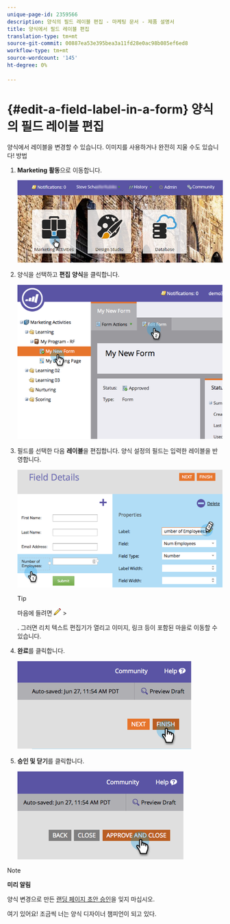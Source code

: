 ```yaml
---
unique-page-id: 2359566
description: 양식의 필드 레이블 편집 - 마케팅 문서 - 제품 설명서
title: 양식에서 필드 레이블 편집
translation-type: tm+mt
source-git-commit: 00887ea53e395bea3a11fd28e0ac98b085ef6ed8
workflow-type: tm+mt
source-wordcount: '145'
ht-degree: 0%

---
```



# {#edit-a-field-label-in-a-form} 양식의 필드 레이블 편집

양식에서 레이블을 변경할 수 있습니다. 이미지를 사용하거나 완전히 지울 수도 있습니다! 방법

1. **Marketing** **활동**&#x200B;으로 이동합니다.

   ![](assets/login-marketing-activities-3.png)

1. 양식을 선택하고 **편집** **양식**&#x200B;을 클릭합니다.

   ![](assets/image2014-9-15-17-3a26-3a27.png)

1. 필드를 선택한 다음 **레이블**&#x200B;을 편집합니다. 양식 설정의 필드는 입력한 레이블을 반영합니다.

   ![](assets/image2014-9-15-17-3a26-3a42.png)

   >[!TIP]
   >
   >마음에 들려면   ![](assets/image2014-9-15-17-3a27-3a7.png)   >
   >
   > . 그러면 리치 텍스트 편집기가 열리고 이미지, 링크 등이 포함된 마을로 이동할 수 있습니다.

1. **완료**&#x200B;를 클릭합니다.

   ![](assets/image2014-9-15-17-3a27-3a26.png)

1. **승인 및 닫기**&#x200B;를 클릭합니다.

   ![](assets/image2014-9-15-17-3a27-3a44.png)

>[!NOTE]
>
>**미리 알림**
>
>양식 변경으로 만든 [랜딩 페이지 초안 승인](../../../../product-docs/demand-generation/landing-pages/understanding-landing-pages/approve-unapprove-or-delete-a-landing-page.md)을 잊지 마십시오.

여기 있어요! 조금씩 너는 양식 디자이너 챔피언이 되고 있다.

